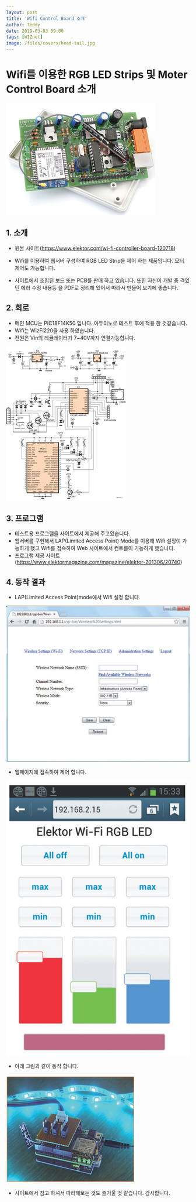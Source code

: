 ```yaml
---
layout: post
title: 'Wifi Control Board 소개'
author: Teddy
date: 2019-03-03 09:00
tags: [WIZnet]
image: /files/covers/head-tail.jpg
---
```


# Wifi를 이용한 RGB LED Strips 및 Moter Control Board 소개
![Products](/files/posts/2019-03-06/Wifi_Control_Board.png)
## 1. 소개
 * 원본 사이트(https://www.elektor.com/wi-fi-controller-board-120718)

 * Wifi를 이용하여 웹서버 구성하여 RGB LED Strip을 제어 하는 제품입니다. 모터 제어도 가능합니다.
 * 사이트에서 조립된 보드 또는 PCB를 판매 하고 있습니다.
 또한 자신이 개발 중 격었던 에러 수정 내용등 을 PDF로 정리해 있어서 따라서 만들어 보기에 좋습니다.

## 2. 회로
 * 메인 MCU는 PIC18F14K50 입니다. 아두이노로 테스트 후에 적용 한 것같습니다.
 * Wifi는 WizFi220을 사용 하였습니다.
 * 전원은 Vin의 레귤레이터가 7~40V까지 연결가능합니다.

 ![Circuit](/files/posts/2019-03-06/Board_Circuit.png)

 ## 3. 프로그램
 * 테스트용 프로그램을 사이트에서 제공해 주고있습니다.
 * 웹서버를 구현해서 LAP(Limited Access Point) Mode를 이용해 Wifi 설정이 가능하게 했고 Wifi를 접속하여 Web 사이트에서 컨트롤이 가능하게 했습니다.
 * 프로그램 제공 사이트 (https://www.elektormagazine.com/magazine/elektor-201306/20740)

 ## 4. 동작 결과
 * LAP(Limited Access Point)mode에서 Wifi 설정 합니다.

 ![Web1](/files/posts/2019-03-06/web1.png)
 * 웹페이지에 접속하여 제어 합니다.

 ![Web2](/files/posts/2019-03-06/web2.png)
 * 아래 그림과 같이 동작 합니다.

 ![Result](/files/posts/2019-03-06/result.png)
 * 사이트에서 참고 하셔서 따라해보는 것도 즐거울 것 같습니다.
 감사합니다.
